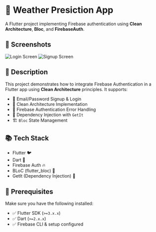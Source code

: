 # 🚀  Weather Presiction App

A Flutter project implementing Firebase authentication using **Clean Architecture**, **Bloc**, and **FirebaseAuth**.

## 📸 Screenshots
![Login Screen](screenshots/login.png)
![Signup Screen](screenshots/signup.png)

## 📜 Description
This project demonstrates how to integrate Firebase Authentication in a Flutter app using **Clean Architecture** principles. It supports:
- 📧 Email/Password Signup & Login
- 🎨 Clean Architecture Implementation
- 🔐 Firebase Authentication Error Handling
- 🧩 Dependency Injection with `GetIt`
- 🏗️ `Bloc` State Management

## 📚 Tech Stack
- Flutter 🐦
- Dart 🎯
- Firebase Auth 🔥
- BLoC (flutter_bloc) 🔄
- GetIt (Dependency Injection) 💉

## 🚀 Prerequisites
Make sure you have the following installed:
- ✅ Flutter SDK (`>=3.x.x`)
- ✅ Dart (`>=2.x.x`)
- ✅ Firebase CLI & setup configured

